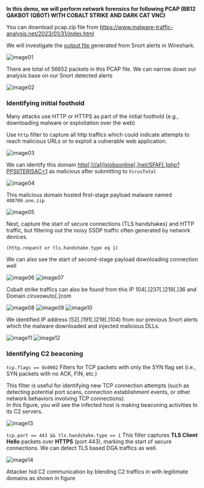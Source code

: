 **In this demo, we will perform network forensics for following PCAP (BB12 QAKBOT (QBOT) WITH COBALT STRIKE AND DARK CAT VNC)**

You can download pcap.zip file from https://www.malware-traffic-analysis.net/2023/01/31/index.html

We will investigate the <a href="https://github.com/MyatKyawKaung/Snort/blob/main/Malware%20Traffic%20Analysis%20with%20Snort3.md#pcap_02-bb12-qakbot-qbot-with-cobalt-strike-and-dark-cat-vnc"> output file </a> generated from Snort alerts in Wireshark.

![image01](https://github.com/user-attachments/assets/54de235e-7da1-49ae-84fa-8226d1a5d796)

There are total of 56652 packets in this PCAP file. We can narrow down our analysis base on our Snort detected alerts

![image02](https://github.com/user-attachments/assets/d912c80e-3c0d-4792-99f7-704428e5d528)

### Identifying initial foothold

Many attacks use HTTP or HTTPS as part of the initial foothold (e.g., downloading malware or exploitation over the web) 

Use `http` filter to capture all http traffics which could indicate attempts to reach malicious URLs or to exploit a vulnerable web application.

![image03](https://github.com/user-attachments/assets/12c9ec5e-77f5-4b91-af9e-48758c901bdf)

We can identify this domain [http[:]//a[i]xjobsonline[.]net/SFAF[.]php?PPSIITERISAC=1](http://aixjobsonline.net/SFAF.php?PPSIITERISAC=1) as malicious after submitting to `VirusTotal`

![image04](https://github.com/user-attachments/assets/595dcac7-5450-4cf9-95f0-2b9c0b6ea89b)

This malicious domain hosted first-stage payload malware named `408709.one.zip` 

![image05](https://github.com/user-attachments/assets/022fcf63-bf50-43ef-93f6-2d6aafafa856)

Next, capture the start of secure connections (TLS handshakes) and HTTP traffic, but filtering out the noisy SSDP traffic often generated by network devices.

`(http.request or tls.handshake.type eq 1)`

We can also see the start of second-stage payload downloading connection well

![image06](https://github.com/user-attachments/assets/f55a5c90-59bd-445e-95aa-861383d97fff)
![image07](https://github.com/user-attachments/assets/508fb2c7-5198-4779-af56-7af3dfae41b3)

Cobalt strike traffics can also be found from this IP 104[.]237[.]219[.]36 and Domain ciruvowuto[.]com

![image08](https://github.com/user-attachments/assets/5601f566-e3bc-4c8f-888b-6d8ae553bc79)
![image09](https://github.com/user-attachments/assets/95bf47b3-190e-4966-8d2e-c3e27176f825)
![image10](https://github.com/user-attachments/assets/7951e403-0e30-4bb1-8979-b25afc036301)


We identified IP address (52[.]191[.]219[.]104) from our previous Snort alerts which the malware downloaded and injected malicious DLLs.

![image11](https://github.com/user-attachments/assets/312f1085-a900-4a11-8182-a9f26acb1f17)
![image12](https://github.com/user-attachments/assets/3221093b-15dc-41ac-830e-fdaaa47ac9f0)

### Identifying C2 beaconing

`tcp.flags == 0x0002` Filters for TCP packets with only the SYN flag set (i.e., SYN packets with no ACK, FIN, etc.)

This filter is useful for identifying new TCP connection attempts (such as detecting potential port scans, connection establishment events, or other network behaviors involving TCP connections). </br> 
In this figure, you will see the infected host is making beaconing activities to its C2 servers.

![image13](https://github.com/user-attachments/assets/17866417-5322-4673-a659-28aa78c9dd43)

`tcp.port == 443 && tls.handshake.type == 1`
This filter captures **TLS Client Hello** packets over **HTTPS** (port 443), marking the start of secure connections. We can detect TLS based DGA traffics as well.

![image14](https://github.com/user-attachments/assets/6e08db40-2dcb-466d-86af-eac1c9232136)

Attacker hid C2 communication by blending C2 traffics in with legitimate domains as shown in figure
